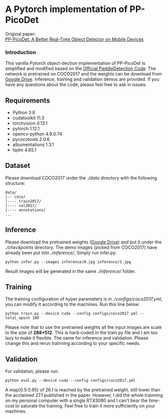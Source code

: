 # A Pytorch implementation of PP-PicoDet 
Original paper:<br>
[PP-PicoDet: A Better Real-Time Object Detector on Mobile Devices](https://arxiv.org/abs/2111.00902)<br>

### Introduction
This vanilla Pytorch object-dection implementation of PP-PicoDet is simplified and modified based on the [Official PaddleDetection Code](https://github.com/PaddlePaddle/PaddleDetection/blob/release/2.6/configs/picodet/README_en.md). The network is pretrained on COCO2017 and the weights can be download from [Google Drive](https://drive.google.com/u/0/uc?id=15aeB6sEVKzyB20tISF38qegZ1bdJm9ZL&export=download). Inference, training and validation demos are provided. If you have any questions about the code, please feel free to ask in issues.

## Requirements
- Python 3.8
- cudatoolkit 11.3
- torchvision 0.13.1
- pytorch 1.12.1
- opencv-python 4.8.0.74
- pycocotools 2.0.6
- albumentations 1.3.1
- tqdm 4.65.1

## Dataset
Please download COCO2017 under the *./data* directory with the following structure:
```
data/
|-- coco/
|---- train2017/
|---- val2017/
|---- annotations/
...
```

## Inference
Please download the pretrained weights ([Google Drive](https://drive.google.com/u/0/uc?id=15aeB6sEVKzyB20tISF38qegZ1bdJm9ZL&export=download)) and put it under the *./checkpoints* directory.
The demo images (picked from COCO2017) have already been put into *./inference/*, Simply run infer.py:
```shell
python infer.py --images inference/0.jpg inference/1.jpg 
```
Result images will be generated in the same *./inference/* folder.

## Training
The training configuration of hyper parameters is in *./configs/coco2017.yml*, you can modify it according to the machines.
Run this line below: 
```shell
python train.py --device cuda --config configs/coco2017.yml --total_epoch 100
```
Please note that to use the pretrained weights all the input images are scale to the size of **288*512**. This is hard-coded in the train.py file and I am too lazy to make it flexible. The same for inference and validation. Please change this and rerun trainning according to your specific needs.

## Validation
For validation, please run:
```shell
python eval.py --device cuda --config configs/coco2017.yml
```
A map(0.5:0.95) of 26.1 is reached by the pretrained weight, still lower than the acclaimed 27.1 published in the paper. However, I did the whole trainning on my personal computer with a single RTX3080 and I can't bear the time-cost to saturate the training. Feel free to train it more sufficiently on your machines. 
